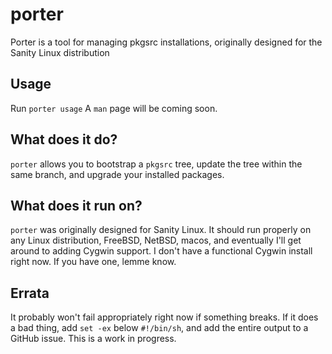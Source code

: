 # porter
Porter is a  tool for managing pkgsrc installations, originally designed for 
the Sanity Linux distribution

## Usage
Run `porter usage`
A `man` page will be coming soon.

## What does it do?
`porter` allows you to bootstrap a `pkgsrc` tree, update the tree within the 
same branch, and upgrade your installed packages.

## What does it run on?
`porter` was originally designed for Sanity Linux.
It should run properly on any Linux distribution, FreeBSD, NetBSD, macos,
and eventually I'll get around to adding Cygwin support.
I don't have a functional Cygwin install right now.
If you have one, lemme know.

## Errata
It probably won't fail appropriately right now if something breaks.
If it does a bad thing, add `set -ex` below `#!/bin/sh`, and add the
entire output to a GitHub issue.
This is a work in progress.